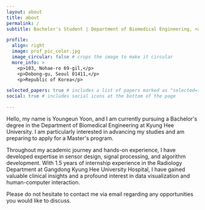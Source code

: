 ```yaml
---
layout: about
title: about
permalink: /
subtitle: Bachelor's Student | Department of Biomedical Engineering, <a href="https://www.khu.ac.kr/">Kyung Hee University</a>

profile:
  align: right
  image: prof_pic_color.jpg
  image_circular: false # crops the image to make it circular
  more_info: >
    <p>103, Nohae-ro 69-gil,</p>
    <p>Dobong-gu, Seoul 01411,</p>
    <p>Republic of Korea</p>

selected_papers: true # includes a list of papers marked as "selected={true}"
social: true # includes social icons at the bottom of the page

---
```


Hello, my name is Youngeun Yoon, and I am currently pursuing a Bachelor's degree in the Department of Biomedical Engineering at Kyung Hee University. I am particularly interested in advancing my studies and am preparing to apply for a Master's program.

Throughout my academic journey and hands-on experience, I have developed expertise in sensor design, signal processing, and algorithm development. With 1.5 years of internship experience in the Radiology Department at Gangdong Kyung Hee University Hospital, I have gained valuable clinical insights and a profound interest in data visualization and human-computer interaction.

Please do not hesitate to contact me via email regarding any opportunities you would like to discuss.
